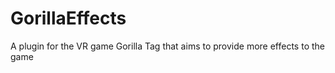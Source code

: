 # GorillaEffects
A plugin for the VR game Gorilla Tag that aims to provide more effects to the game
